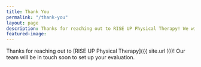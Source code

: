 ```yaml
---
title: Thank You
permalink: "/thank-you"
layout: page
description: Thanks for reaching out to RISE UP Physical Therapy! We will be in touch to set up your evaluation with a certified physical therapist in Northern Virginia.
featured-image:
---
```


Thanks for reaching out to [RISE UP Physical Therapy]({{ site.url }})! Our team will be in touch soon to set up your evaluation.
